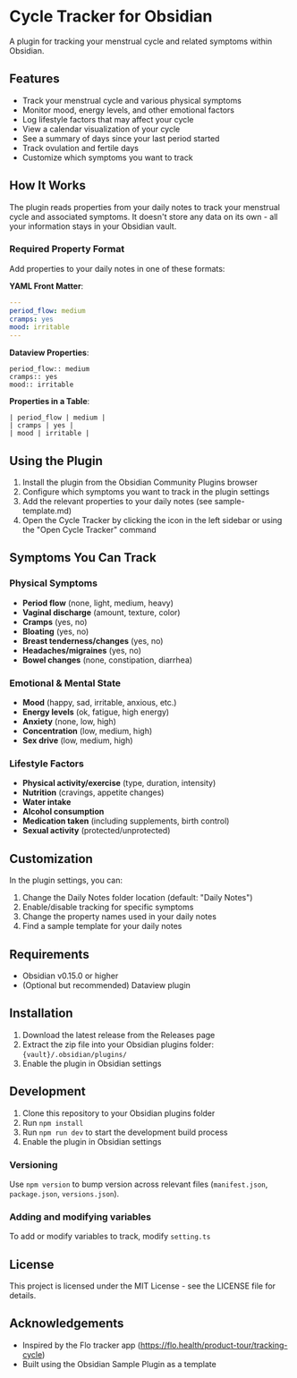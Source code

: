 # Cycle Tracker for Obsidian

A plugin for tracking your menstrual cycle and related symptoms within Obsidian.

## Features

- Track your menstrual cycle and various physical symptoms
- Monitor mood, energy levels, and other emotional factors
- Log lifestyle factors that may affect your cycle
- View a calendar visualization of your cycle
- See a summary of days since your last period started
- Track ovulation and fertile days
- Customize which symptoms you want to track

## How It Works

The plugin reads properties from your daily notes to track your menstrual cycle and associated symptoms. It doesn't store any data on its own - all your information stays in your Obsidian vault.

### Required Property Format

Add properties to your daily notes in one of these formats:

**YAML Front Matter**:
```yaml
---
period_flow: medium
cramps: yes
mood: irritable
---
```

**Dataview Properties**:
```
period_flow:: medium
cramps:: yes
mood:: irritable
```

**Properties in a Table**:
```
| period_flow | medium |
| cramps | yes |
| mood | irritable |
```

## Using the Plugin

1. Install the plugin from the Obsidian Community Plugins browser
2. Configure which symptoms you want to track in the plugin settings
3. Add the relevant properties to your daily notes (see sample-template.md)
4. Open the Cycle Tracker by clicking the icon in the left sidebar or using the "Open Cycle Tracker" command

## Symptoms You Can Track

### Physical Symptoms

- **Period flow** (none, light, medium, heavy)
- **Vaginal discharge** (amount, texture, color)
- **Cramps** (yes, no)
- **Bloating** (yes, no)
- **Breast tenderness/changes** (yes, no)
- **Headaches/migraines** (yes, no)
- **Bowel changes** (none, constipation, diarrhea)

### Emotional & Mental State

- **Mood** (happy, sad, irritable, anxious, etc.)
- **Energy levels** (ok, fatigue, high energy)
- **Anxiety** (none, low, high)
- **Concentration** (low, medium, high)
- **Sex drive** (low, medium, high)

### Lifestyle Factors

- **Physical activity/exercise** (type, duration, intensity)
- **Nutrition** (cravings, appetite changes)
- **Water intake**
- **Alcohol consumption**
- **Medication taken** (including supplements, birth control)
- **Sexual activity** (protected/unprotected)

## Customization

In the plugin settings, you can:

1. Change the Daily Notes folder location (default: "Daily Notes")
2. Enable/disable tracking for specific symptoms
3. Change the property names used in your daily notes
4. Find a sample template for your daily notes

## Requirements

- Obsidian v0.15.0 or higher
- (Optional but recommended) Dataview plugin

## Installation

1. Download the latest release from the Releases page
2. Extract the zip file into your Obsidian plugins folder: `{vault}/.obsidian/plugins/`
3. Enable the plugin in Obsidian settings

## Development

1. Clone this repository to your Obsidian plugins folder
2. Run `npm install`
3. Run `npm run dev` to start the development build process
4. Enable the plugin in Obsidian settings

### Versioning
Use `npm version` to bump version across relevant files 
(`manifest.json`, `package.json`, `versions.json`).


### Adding and modifying variables
To add or modify variables to track, modify `setting.ts`

## License

This project is licensed under the MIT License - see the LICENSE file for details.

## Acknowledgements

- Inspired by the Flo tracker app (https://flo.health/product-tour/tracking-cycle)
- Built using the Obsidian Sample Plugin as a template 
